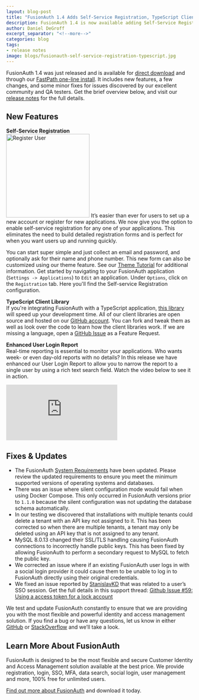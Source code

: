 ```yaml
---
layout: blog-post
title: "FusionAuth 1.4 Adds Self-Service Registration, TypeScript Client Library & More"
description: FusionAuth 1.4 is now available adding Self-Service Registration, Typescript Client Library and more.
author: Daniel DeGroff
excerpt_separator: "<!--more-->"
categories: blog
tags:
- release notes
image: blogs/fusionauth-self-service-registration-typescript.jpg
---
```


FusionAuth 1.4 was just released and is available for [direct download](/downloads) and through our [FastPath one-line install](/). It includes new features, a few changes, and some minor fixes for issues discovered by our excellent community and QA testers. Get the brief overview below, and visit our [release notes](/docs/v1/tech/release-notes/#version-1-4-0) for the full details.

<!--more-->

## New Features


**Self-Service Registration**<br>
<img src="/assets/img/blogs/register-form.png" alt="Register User" class="float-right mb-3 ml-3" style="width: 225px;"/>
It’s easier than ever for users to set up a new account or register for new applications. We now give you the option to enable self-service registration for any one of your applications. This eliminates the need to build detailed registration forms and is perfect for when you want users up and running quickly.

You can start super simple and just collect an email and password, and optionally ask for their name and phone number. This new form can also be customized using our theme feature. See our [Theme Tutorial](/docs/v1/tech/themes/overview) for additional information. Get started by navigating to your FusionAuth application (`Settings -> Applications`) to `Edit` an application. Under `Options`, click on the `Registration` tab. Here you'll find the Self-service Registration configuration.



**TypeScript Client Library**<br>
If you're integrating FusionAuth with a TypeScript application, [this library](/docs/v1/tech/client-libraries/typescript) will speed up your development time. All of our client libraries are open source and hosted on our [GitHub account](https://github.com/FusionAuth "Jump to GitHub"). You can fork and tweak them as well as look over the code to learn how the client libraries work. If we are missing a language, open a [GitHub Issue](https://github.com/FusionAuth/fusionauth-issues/issues "Jump to GitHub") as a Feature Request.

**Enhanced User Login Report**<br>
Real-time reporting is essential to monitor your applications. Who wants week- or even day-old reports with no details? In this release we have enhanced our User Login Report to allow you to narrow the report to a single user by using a rich text search field. Watch the video below to see it in action.

<div class="d-flex justify-content-center mb-5 mt-1 youtube">
<iframe src="https://www.youtube.com/embed/IPB8Rig52PI" frameborder="0" allow="accelerometer; autoplay; encrypted-media; gyroscope; picture-in-picture" allowfullscreen></iframe>
</div>

## Fixes & Updates

- The FusionAuth [System Requirements](/docs/v1/tech/installation-guide/system-requirements) have been updated. Please review the updated requirements to ensure you meet the minimum supported versions of operating systems and databases.
- There was an issue where silent configuration mode would fail when using Docker Compose. This only occurred in FusionAuth versions prior to `1.1.0` because the silent configuration was not updating the database schema automatically.
- In our testing we discovered that installations with multiple tenants could delete a tenant with an API key not assigned to it. This has been corrected so when there are multiple tenants, a tenant may only be deleted using an API key that is not assigned to any tenant.
- MySQL 8.0.13 changed their SSL/TLS handling causing FusionAuth connections to incorrectly handle public keys. This has been fixed by allowing FusionAuth to perform a secondary request to MySQL to fetch the public key.
- We corrected an issue where if an existing FusionAuth user logs in with a social login provider it could cause them to be unable to log in to FusionAuth directly using their original credentials.
- We fixed an issue reported by [StanislavKD](https://github.com/StanislavKD) that was related to a user’s SSO session. Get the full details in this support thread:  [Github Issue #59: Using a access token for a lock account](https://github.com/FusionAuth/fusionauth-issues/issues/59 "Jump to GitHub")

We test and update FusionAuth constantly to ensure that we are providing you with the most flexible and powerful identity and access management solution. If you find a bug or have any questions, let us know in either [GitHub](https://github.com/FusionAuth/fusionauth-issues "Jump to GitHub") or [StackOverflow](https://stackoverflow.com/questions/tagged/fusionauth "Jump to StackOverflow") and we’ll take a look.

## Learn More About FusionAuth

FusionAuth is designed to be the most flexible and secure Customer Identity and Access Management solution available at the best price. We provide registration, login, SSO, MFA, data search, social login, user management and more, 100% free for unlimited users.

[Find out more about FusionAuth](/ "FusionAuth Home") and download it today.
